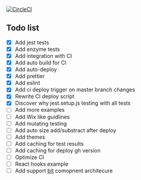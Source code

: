 [![CircleCI](https://circleci.com/gh/lysenko-sergey-developer/components-ui/tree/master.svg?style=svg)](https://circleci.com/gh/lysenko-sergey-developer/components-ui/tree/master)

## Todo list 

- [x] Add jest tests
- [x] Add enzyme tests
- [x] Add integration with CI
- [x] Add auto build for CI
- [x] Add auto-deploy
- [x] Add prettier
- [x] Add eslint
- [x] Add ci deploy trigger on master branch changes
- [x] Rewrite CI deploy script
- [x] Discover why jest.setup.js testing with all tests
- [ ] Add more examples
- [ ] Add Wix like guidlines
- [ ] Add mutating testing
- [ ] Add auto size add/substract after deploy
- [ ] Add themes
- [ ] Add caching for test results
- [ ] Add caching for deploy gh version
- [ ] Optimize CI
- [ ] React hooks example
- [ ] Add support [bit](https://bitsrc.io/) comopnent architecure
